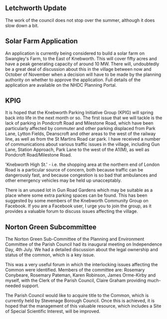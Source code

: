 ## Letchworth Update

The work of the council does not stop over the summer, although it does
slow down a bit.

## Solar Farm Application

An application is currently being considered to build a solar farm on
Swangley's Farm, to the East of Knebworth. This will cover fifty acres
and have a peak generating capacity of around 10 MW. There will,
undoubtedly be a great deal of discussion about this in the village
between now and October of November when a decision will have to be made
by the planning authority on whether to approve the application. Full
details of the application are available on the NHDC Planning Portal.

## KPIG

It is hoped that the Knebworth Parking Initiative Group (KPIG) will
spring back into life in the next month or so. The first issue that we
will tackle is the lack of parking in Pondcroft Road and Milestone Road,
which have been particularly affected by commuter and other parking
displaced from Park Lane, Lytton Fields, Deanscroft and other areas to
the west of the railway line, as well as from the St Martins Road car
park. I have received a number of communications about various traffic
issues in the village, including Gun Lane, Station Approach, Park Lane
to the west of the A1(M), as well as Pondcroft Road/Milestone Road.

'Knebworth High St.' - i.e. the shopping area at the northern end of
London Road is a particular source of concern, both because traffic can
be dangerously fast, and because congestion is so bad that ambulances
and other emergency vehicles may be held up unacceptably.

There is an unused lot in Gun Road Gardens which may be suitable as a
place where some extra parking spaces can be found. This has been
suggested by some members of the Knebworth Community Group on Facebook.
If you are a Facebook user, I urge you to join the group, as it provides
a valuable forum to discuss issues affecting the village.

## Norton Green Subcommittee

The Norton Green Sub-Committee of the Planning and Environment Committee
of the Parish Council had its inaugural meeting on Independence Day, 4th
July. We had a detailed discussion about the legal ownership and status
of the common, which is a key issue.

This was a very useful forum in which the interlocking issues affecting
the Common were identified. Members of the committee are: Rosemary
Conybeare, Rosemary Pateman, Karen Robinson, James Orme-Kirby and
myself, with the Clerk of the Parish Council, Claire Graham providing
much-needed support.

The Parish Council would like to acquire title to the Common, which is
currently held by Stevenage Borough Council. Once this is achieved, it
is hoped that the management of this valuable resource, which includes a
Site of Special Scientific Interest, will be improved.

